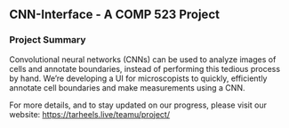 ## CNN-Interface - A COMP 523 Project

### Project Summary
Convolutional neural networks (CNNs) can be used to analyze images of cells and annotate boundaries, instead of performing this tedious process by hand. We’re developing a UI for microscopists to quickly, efficiently annotate cell boundaries and make measurements using a CNN.

For more details, and to stay updated on our progress, please visit our website: https://tarheels.live/teamu/project/
